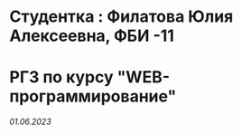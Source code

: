 # Студентка : Филатова Юлия Алексеевна, ФБИ -11

# РГЗ по курсу "WEB-программирование"

*01.06.2023*
